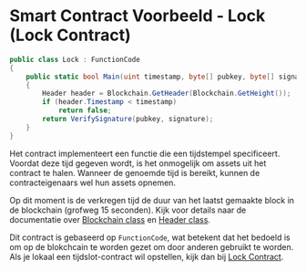 # Smart Contract Voorbeeld - Lock (Lock Contract)

```c#
public class Lock : FunctionCode
{
    public static bool Main(uint timestamp, byte[] pubkey, byte[] signature)
    {
        Header header = Blockchain.GetHeader(Blockchain.GetHeight());
        if (header.Timestamp < timestamp)
            return false;
        return VerifySignature(pubkey, signature);
    }
}
```

Het contract implementeert een functie die een tijdstempel specificeert. Voordat deze tijd gegeven wordt, is het onmogelijk om assets uit het contract te halen. Wanneer de genoemde tijd is bereikt, kunnen de contracteigenaars wel hun assets opnemen.

Op dit moment is de verkregen tijd de duur van het laatst gemaakte block in de blockchain (grofweg 15 seconden). Kijk voor details naar de documentatie over [Blockchain class](../fw/dotnet/neo/Blockchain.md) en [Header class](../fw/dotnet/neo/Header.md).

Dit contract is gebaseerd op `FunctionCode`, wat betekent dat het bedoeld is om op de blokchcain te worden gezet om door anderen gebruikt te worden. Als je lokaal een tijdslot-contract wil opstellen, kijk dan bij [Lock Contract](Lock2.md).
